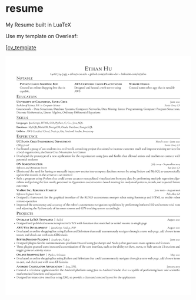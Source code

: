 # resume

My Resume built in LuaTeX

Use my template on Overleaf:

[[cv_template](https://www.overleaf.com/latex/templates/cv-template/bkkwmxvnxgtq)

![Resume Preview](ehu_cv.png)